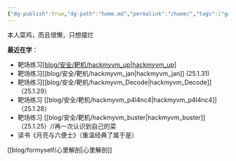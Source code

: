 ```yaml
---
{"dg-publish":true,"dg-path":"home.md","permalink":"/home/","tags":["gardenEntry"]}
---
```


本人菜鸡，而且很懒，只想摆烂


**最近在学**：
+ 靶场练习[[blog/安全/靶机/hackmyvm_up\|hackmyvm_up]](25.1.31)
+ 靶场练习[[blog/安全/靶机/hackmyvm_jan\|hackmyvm_jan]] (25.1.31)
+ 靶场练习[[blog/安全/靶机/hackmyvm_Decode\|hackmyvm_Decode]]（25.1.29）
+ 靶场练习 [[blog/安全/靶机/hackmyvm_p4l4nc4\|hackmyvm_p4l4nc4]]（25.1.28）
+ 靶场练习 [[blog/安全/靶机/hackmyvm_buster\|hackmyvm_buster]]（25.1.25）//再一次认识到自己的菜
+ 读书《月亮与六便士》（重温经典了属于是）




[[blog/formyself/心里解剖\|心里解剖]]

